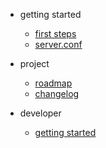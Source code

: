 - getting started

  - [first steps](getting-started/first-steps.md)
  - [server.conf](getting-started/server-conf.md)

- project
  - [roadmap](project/roadmap.md)
  - [changelog](project/changelog.md)

- developer
  - [getting started](developer/getting-startet.md)